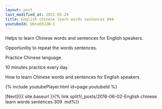 ```yaml
---
layout: post
last_modified_at: 2021-03-29
title: English chinese learn words sentences 944 
youtubeId: UbnvE9J2N-I
---
```

 
 
Helps to learn Chinese words and sentences for English speakers.

Opportunitiy to repeat the words sentences. 

Practice Chinese language. 
 
10 minutes practice every day. 
 
How to learn Chinese words and sentences for English speakers 
 
{% include youtubePlayer.html id=page.youtubeId %}
 
 
[Next]({{ site.baseurl }}{% link  split1/_posts/2016-06-02-English chinese learn words sentences 309 .md%})
 

